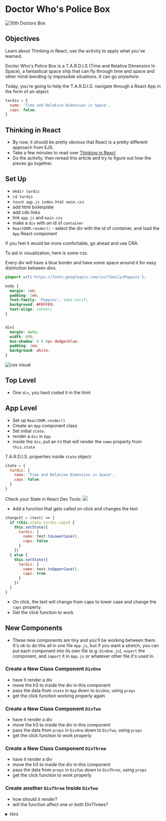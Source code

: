 # Doctor Who's Police Box

![10th Doctors Box](https://www.bigchiefstudios.co.uk/media/product/feature/doctor-who/product-feature-10th-doctor-tardis.jpg)

## Objectives

Learn about Thinking in React, use the activity to apply what you've learned.

Doctor Who's Police Box is a T.A.R.D.I.S (Time and Relative Dimension In Space), a fantastical space ship that can fly through time and space and other mind-bending-ly impossible situations. It can go _anywhere_.

Today, you're going to help the T.A.R.D.I.S. navigate through a React App in the form of an object

```js
tardis = {
  name: 'Time and Relative Dimension in Space',
  caps: false,
}
```

## Thinking in React
- By now, it should be pretty obvious that React is a pretty different approach from EJS.
- Take a few minutes to read over
[Thinking in React](https://reactjs.org/docs/thinking-in-react.html)
- Do the activity, then reread this article and try to figure out how the pieces go together.

## Set Up

- `mkdir tardis`
- `cd tardis`
- `touch app.js index.html main.css`
- add html boilerplate
- add cdn links
- link `app.js` and `main.css`
- make a `div` with an id of `container`
- `ReactDOM.render()` - select the div with the id of container, and load the `App` React component

If you feel it would be more comfortable, go ahead and use CRA.

To aid in visualization, here is some css.

Every div will have a blue border and have some space around it for easy distinction between divs.

```css
@import url('https://fonts.googleapis.com/css?family=Poppins');

body {
  margin: 1em;
  padding: 1em;
  font-family: 'Poppins', sans-serif;
  background: #FEFFE9;
  text-align: center;
}


div{
  margin: auto;
  width: 80%;
  box-shadow: 0 0 8px dodgerblue;
  padding: 1em;
  background: white;
}
```
![css visual](https://i.imgur.com/3e0aPea.png)

## Top Level

- One `div`, you hard coded it in the html

## App Level

- Set up `ReactDOM.render()`
- Create an `App` component class
- Set initial `state`.
- render a `div` in `App`
- inside the `div`, put an `h3` that will render the `name` property from `this.state`

T.A.R.D.I.S. properties inside `state` object:

```js
state = {
  tardis: {
    name: 'Time and Relative Dimension in Space',
    caps: false,
  }  
}
```

Check your State in React Dev Tools:
![](https://i.imgur.com/MXGaT1M.png)

- Add a function that gets called on click and changes the text

```js
changeIt = (text) => {
  if (this.state.tardis.caps) {
    this.setState({
      tardis: {
        name: text.toLowerCase(),
        caps: false
      }
    })
  } else {
    this.setState({
      tardis: {
        name: text.toUpperCase(),
        caps: true
      }
    })
  }
}
```

- On click, the text will change from caps to lower case and change the `caps` property.
- Get the click function to work

## New Components

- These new components are tiny and you'll be working between them. It's ok to do this all in one file `App.js`, but if you want a stretch, you can put each component into its own file (e.g. `DivOne.js`), `export` the component, and `import` it in `App.js` or whatever other file it's used in.

### Create a New Class Component `DivOne`

- have it render a div
- move the h3 to inside the div in this component
- pass the data from `state` in `App` down to `DivOne`, using `props`
- get the click function working properly again

### Create a New Class Component `DivTwo`

- have it render a div
- move the h3 to inside the div in this component
- pass the data from `props` in `DivOne` down to `DivTwo`, using `props`
- get the click function to work properly

### Create a New Class Component `DivThree`

- have it render a div
- move the h3 to inside the div in this component
- pass the data from `props` in `DivTwo` down to `DivThree`, using `props`
- get the click function to work properly

### Create another `DivThree` Inside `DivTwo`

- how should it render?
- will the function affect one or both DivThrees?

<details><summary>Hint</summary>
```
The Data Flows Down
Neither parent nor child components can know if a certain component is stateful or stateless.

This is why state is often called local or encapsulated. It is not accessible to any component other than the one that owns and sets it.

A component may choose to pass its state down as props to its child components:
```
[Thinking in React: The Data Flows Down](https://reactjs.org/docs/state-and-lifecycle.html#adding-local-state-to-a-class)
</details>

- Thinking in React: where should `state` go? Topmost component possible? Bottom Most component possible? What is the best practice?
- Refactor your code so that each tardis is updating independently of the other one, if it isn't already

![nearly finished](https://i.imgur.com/efZ6fZG.png)

## Write it out

Thinking in React means planning. Don't code the following, write it out on paper and pseudocode it - you don't have to turn it in, but it can really help. Some of the details are vague. If you're on the job and ended up with these vague details what would you do? Solve it on your own? Ask someone?

- Which doctor is traveling with us? The doctors are currently numbered 1- 13
- set a property `theDoctor` to render 1 inside the DivThree component - is this 'ok'? Or should this property go in `App`? Try to do some research to find out. Just because you can doesn't mean you should. And sometimes you should really follow best practices. Which are... what for react?
- When The Doctor is gravely injured he can regenerate rather than die and becomes the next doctor
- Write a function that increases The Doctor's number called `regenerate` (when and how is this function called?)
- Where does it go? In App? In DivThree? DivTwo?
- How do you pass this function around?
- Is there a way to call this function in the App Component if you've declared it further down?
- Just because you might be able to doesn't mean you should.
- What does Thinking in React mean?
- After considering the above, take time to read [Thinking in React](https://reactjs.org/docs/thinking-in-react.html) again

Revisit:
- How is this different than EJS?
- What are the pros and cons?
- What are the best practices?
- Why do we build and refactor so much with React?
